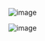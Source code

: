 
![image](https://user-images.githubusercontent.com/93613099/224421227-3b123536-7f6f-4d2c-8aef-6bf3199aa990.png)




![image](https://user-images.githubusercontent.com/93613099/224423171-b089e402-9277-48fc-bc75-2d6a16f81a1d.png)


